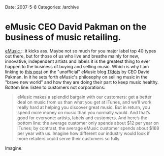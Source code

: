 Date: 2007-5-8
Categories: /archive

# eMusic CEO David Pakman on the business of music retailing.

<a href="http://www.emusic.com">eMusic </a> :: it kicks ass.  Maybe not so much for you major label top 40 types out there, but for those of us who live and breathe mainly for new, innovative, independent artists and labels it is the greatest thing to ever happen to the business of buying and selling music.  Which is why I am linking to <a href="http://17dots.com/2007/05/08/its-a-brave-new-world-out-there/trackback/">this post</a> on the "unofficial" eMusic blog <a href="http://17dots.com">17dots</a> by CEO David Pakman.  In it he sets forth eMusic's philosophy on selling music in the "brave new world" and how they are doing their part to keep music healthy.  Bottom line: listen to customers not corporations:

<blockquote>eMusic makes a splendid bargain with our customers: get a better deal on music from us than what you get at iTunes, and we’ll work really hard at helping you discover great music. But in return, you spend more money on music than you normally would. And that’s good for everyone: artists, labels and customers. And here’s the bottom line: the average customer only spends about $12 per year on iTunes; by contrast, the average eMusic customer spends about $168 per year with us. Imagine how different our industry would look if more retailers could serve their customers so fully.</blockquote>

Imagine.
